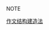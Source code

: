 NOTE

[作文结构建造法](https://github.com/une-une/study/blob/master/note/%E4%BD%9C%E6%96%87%E7%BB%93%E6%9E%84%E6%9E%84%E5%BB%BA%E6%B3%95.md)

